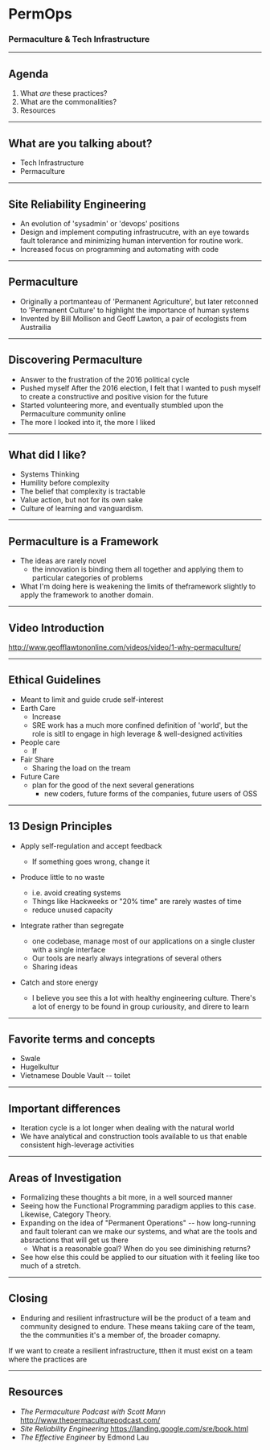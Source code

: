 # PermOps

### Permaculture & Tech Infrastructure
<!-- Introduction  -->
---
## Agenda
1. What *are* these practices?
2. What are the commonalities?
4. Resources

---
## What are you talking about?
* Tech Infrastructure
* Permaculture

---
## Site Reliability Engineering
* An evolution of 'sysadmin' or 'devops' positions
* Design and implement computing infrastrucutre, with an eye towards fault tolerance and minimizing human intervention for routine work.  
* Increased focus on programming and automating with code

---
## Permaculture
* Originally a portmanteau of 'Permanent Agriculture', but later retconned to 'Permanent Culture' to highlight the importance of human systems
* Invented by Bill Mollison and Geoff Lawton, a pair of ecologists from Austrailia

---
## Discovering Permaculture
* Answer to the frustration of the 2016 political cycle
* Pushed myself  After the 2016 election, I felt that I wanted to push myself to create a constructive and positive vision for the future
* Started volunteering more, and eventually stumbled upon the Permaculture community online
* The more I looked into it, the more I liked 

---
## What did I like?
* Systems Thinking
* Humility before complexity
* The belief that complexity is tractable
* Value action, but not for its own sake
* Culture of learning and vanguardism. 
<!-- * When you value good design and decreasing toil, that pushes you to collaborate with others, and that encourages yourself and others to push the state of the art forward.  -->

---
## Permaculture is a Framework
* The ideas are rarely novel
  * the innovation is binding them all together and applying them to particular categories of problems
* What I'm doing here is weakening the limits of theframework slightly to apply the framework to another domain. 

<!-- Body  -->
<!--
Table of Contents
0. Introduce and show video
1. Review the 3 principles
2. Review a *selection* of the 13 values
3. Describe example Permaculture implementations
4. [STRETCH] Touch on Permaculture and FP, Category Theory, and the Actor Model

X. Throughout all of these, make allusions back to their relevance to tech infrastructure management
-->
---
## Video Introduction
http://www.geofflawtononline.com/videos/video/1-why-permaculture/

---
## Ethical Guidelines
* Meant to limit and guide crude self-interest
* Earth Care
  * Increase
  * SRE work has a much more confined definition of 'world', but the role is sitll to engage in high leverage & well-designed activities
* People care
  * If
* Fair Share
  * Sharing the load on the tream
* Future Care
  * plan for the good of the next several generations 
    * new coders, future forms of the companies, future users of OSS

---
## 13 Design Principles
* Apply self-regulation and accept feedback
  * If something goes wrong, change it

* Produce little to no waste
  * i.e. avoid creating systems 
  * Things like Hackweeks or "20% time" are rarely wastes of time
  * reduce unused capacity

* Integrate rather than segregate
  * one codebase, manage most of our applications on a single cluster with a single interface
  * Our tools are nearly always integrations of several others
  * Sharing ideas

* Catch and store energy
  * I believe you see this a lot with healthy engineering culture. There's a lot of energy to be found in group curiousity, and direre to learn 

---
## Favorite terms and concepts
* Swale
* Hugelkultur
* Vietnamese Double Vault -- toilet

---
## Important differences
* Iteration cycle is a lot longer when dealing with the natural world
* We have analytical and construction tools available to us that enable consistent high-leverage activities

<!-- Conclusion  -->
---
## Areas of Investigation
* Formalizing these thoughts a bit more, in a well sourced manner
* Seeing how the Functional Programming paradigm applies to this case. Likewise, Category Theory. 
* Expanding on the idea of "Permanent Operations" -- how long-running and fault tolerant can we make our systems, and what are the tools and absractions that will get us there
  * What is a reasonable goal? When do you see diminishing returns?
* See how else this could be applied to our situation with it feeling like too much of a stretch.

---
## Closing
* Enduring and resilient infrastructure will be the product of a team and community designed to endure. These means takiing care of the team, the the communities it's a member of, the broader comapny. 

If we want to create a resilient infrastructure, tthen it must exist on a team where the practices are

---
## Resources
* _The Permaculture Podcast with Scott Mann_
  http://www.thepermaculturepodcast.com/
* _Site Reliability Engineering_
  https://landing.google.com/sre/book.html
* _The Effective Engineer_ by Edmond Lau